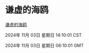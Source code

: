 # 谦虚的海鸥
[谦虚的海鸥](http://219.139.197.74:56308/qxdho/course/base/hotlink/index.php)

2024年 11月 03日 星期日 14:10:01 CST

2024年 11月 03日 星期日 06:10:01 GMT

